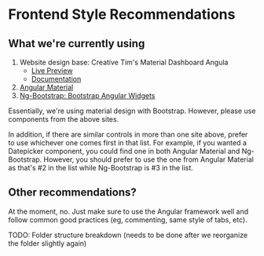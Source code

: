 # Frontend Style Recommendations

## What we're currently using

1. Website design base: Creative Tim's Material Dashboard Angula
    * [Live Preview](https://demos.creative-tim.com/material-dashboard-angular2/dashboard)
    * [Documentation](https://demos.creative-tim.com/material-dashboard-angular2/documentation/tutorial)
2. [Angular Material](https://material.angular.io/)
3. [Ng-Bootstrap: Bootstrap Angular Widgets](https://ng-bootstrap.github.io/#/home)

Essentially, we're using material design with Bootstrap. However, please use components from the above sites.

In addition, if there are similar controls in more than one site above, prefer to use whichever one comes first in that list.
For example, if you wanted a Datepicker component, you could find one in both Angular Material and Ng-Bootstrap.
However, you should prefer to use the one from Angular Material as that's #2 in the list while Ng-Bootstrap is #3 in the list.

## Other recommendations?

At the moment, no. Just make sure to use the Angular framework well and follow common good practices (eg, commenting, same style of tabs, etc).

TODO: Folder structure breakdown (needs to be done after we reorganize the folder slightly again)